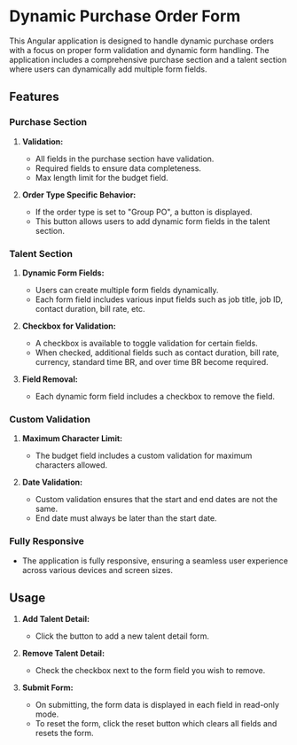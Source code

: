 # Dynamic Purchase Order Form

This Angular application is designed to handle dynamic purchase orders with a focus on proper form validation and dynamic form handling. The application includes a comprehensive purchase section and a talent section where users can dynamically add multiple form fields.

## Features

### Purchase Section
1. **Validation:**
   - All fields in the purchase section have validation.
   - Required fields to ensure data completeness.
   - Max length limit for the budget field.

2. **Order Type Specific Behavior:**
   - If the order type is set to "Group PO", a button is displayed.
   - This button allows users to add dynamic form fields in the talent section.

### Talent Section
1. **Dynamic Form Fields:**
   - Users can create multiple form fields dynamically.
   - Each form field includes various input fields such as job title, job ID, contact duration, bill rate, etc.

2. **Checkbox for Validation:**
   - A checkbox is available to toggle validation for certain fields.
   - When checked, additional fields such as contact duration, bill rate, currency, standard time BR, and over time BR become required.

3. **Field Removal:**
   - Each dynamic form field includes a checkbox to remove the field.

### Custom Validation
1. **Maximum Character Limit:**
   - The budget field includes a custom validation for maximum characters allowed.

2. **Date Validation:**
   - Custom validation ensures that the start and end dates are not the same.
   - End date must always be later than the start date.

### Fully Responsive
- The application is fully responsive, ensuring a seamless user experience across various devices and screen sizes.

## Usage

1. **Add Talent Detail:**
   - Click the button to add a new talent detail form.

2. **Remove Talent Detail:**
   - Check the checkbox next to the form field you wish to remove.

3. **Submit Form:**
   - On submitting, the form data is displayed in each field in read-only mode.
   - To reset the form, click the reset button which clears all fields and resets the form.
